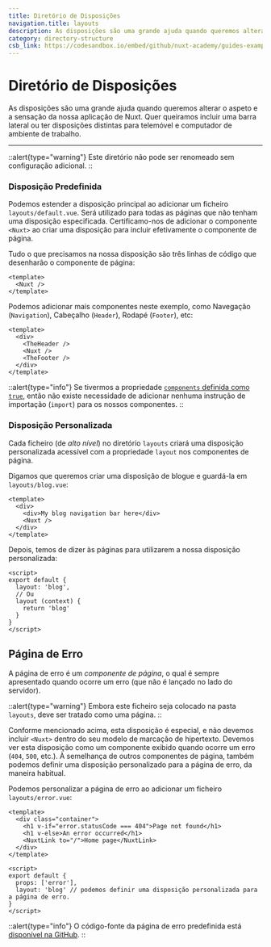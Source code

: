 ```yaml
---
title: Diretório de Disposições
navigation.title: layouts
description: As disposições são uma grande ajuda quando queremos alterar o aspeto e a sensação da nossa aplicação de Nuxt. Quer queiramos incluir uma barra lateral ou ter disposições distintas para telemóvel e computador.
category: directory-structure
csb_link: https://codesandbox.io/embed/github/nuxt-academy/guides-examples/tree/master/04_directory_structure/07_layouts?fontsize=14&hidenavigation=1&theme=dark
---
```


# Diretório de Disposições

As disposições são uma grande ajuda quando queremos alterar o aspeto e a sensação da nossa aplicação de Nuxt. Quer queiramos incluir uma barra lateral ou ter disposições distintas para telemóvel e computador de ambiente de trabalho.

---

::alert{type="warning"}
Este diretório não pode ser renomeado sem configuração adicional.
::

### Disposição Predefinida

Podemos estender a disposição principal ao adicionar um ficheiro `layouts/default.vue`. Será utilizado para todas as páginas que não tenham uma disposição especificada. Certificamo-nos de adicionar o componente `<Nuxt>` ao criar uma disposição para incluir efetivamente o componente de página.

Tudo o que precisamos na nossa disposição são três linhas de código que desenharão o componente de página:

```html{}[layouts/default.vue]
<template>
  <Nuxt />
</template>
```

Podemos adicionar mais componentes neste exemplo, como Navegação (`Navigation`), Cabeçalho (`Header`), Rodapé (`Footer`), etc:

```html{}[layouts/default.vue]
<template>
  <div>
    <TheHeader />
    <Nuxt />
    <TheFooter />
  </div>
</template>
```

::alert{type="info"}
Se tivermos a propriedade [`components` definida como `true`](/docs/directory-structure/components), então não existe necessidade de adicionar nenhuma instrução de importação (`import`) para os nossos componentes.
::

### Disposição Personalizada

Cada ficheiro (de _alto nível_) no diretório `layouts` criará uma disposição personalizada acessível com a propriedade `layout` nos componentes de página.

Digamos que queremos criar uma disposição de blogue e guardá-la em `layouts/blog.vue`:

```html{}[layouts/blog.vue]
<template>
  <div>
    <div>My blog navigation bar here</div>
    <Nuxt />
  </div>
</template>
```

Depois, temos de dizer às páginas para utilizarem a nossa disposição personalizada:

```js{}[pages/posts.vue]
<script>
export default {
  layout: 'blog',
  // Ou
  layout (context) {
    return 'blog'
  }
}
</script>
```

## Página de Erro

A página de erro é um *componente de página*, o qual é sempre apresentado quando ocorre um erro (que não é lançado no lado do servidor).

::alert{type="warning"}
Embora este ficheiro seja colocado na pasta `layouts`, deve ser tratado como uma página.
::

Conforme mencionado acima, esta disposição é especial, e não devemos incluir `<Nuxt>` dentro do seu modelo de marcação de hipertexto. Devemos ver esta disposição como um componente exibido quando ocorre um erro (`404`, `500`, etc.). À semelhança de outros componentes de página, também podemos definir uma disposição personalizado para a página de erro, da maneira habitual.

Podemos personalizar a página de erro ao adicionar um ficheiro `layouts/error.vue`:

```js{}[layouts/error.vue]
<template>
  <div class="container">
    <h1 v-if="error.statusCode === 404">Page not found</h1>
    <h1 v-else>An error occurred</h1>
    <NuxtLink to="/">Home page</NuxtLink>
  </div>
</template>

<script>
export default {
  props: ['error'],
  layout: 'blog' // podemos definir uma disposição personalizada para a página de erro.
}
</script>
```

::alert{type="info"}
O código-fonte da página de erro predefinida está [disponível na GitHub](https://github.com/nuxt/nuxt/blob/2.x-dev/packages/vue-app/template/components/nuxt-error.vue).
::
